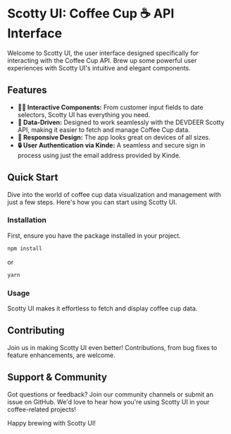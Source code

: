 # Scotty UI: Coffee Cup ☕️ API Interface

Welcome to Scotty UI, the user interface designed specifically for interacting with the Coffee Cup API. Brew up some powerful user experiences with Scotty UI's intuitive and elegant components.

## Features

-   **👌🏻 Interactive Components:** From customer input fields to date selectors, Scotty UI has everything you need.
-   **💾 Data-Driven:** Designed to work seamlessly with the DEVDEER Scotty API, making it easier to fetch and manage Coffee Cup data.
-   **🌈 Responsive Design:** The app looks great on devices of all sizes.
-   **🔒 User Authentication via Kinde:** A seamless and secure sign in process using just the email address provided by Kinde.

## Quick Start

Dive into the world of coffee cup data visualization and management with just a few steps. Here's how you can start using Scotty UI.

### Installation

First, ensure you have the package installed in your project.

```bash
npm install
```

or

```bash
yarn
```

### Usage

Scotty UI makes it effortless to fetch and display coffee cup data.

## Contributing

Join us in making Scotty UI even better! Contributions, from bug fixes to feature enhancements, are welcome.

## Support & Community

Got questions or feedback? Join our community channels or submit an issue on GitHub. We'd love to hear how you're using Scotty UI in your coffee-related projects!

Happy brewing with Scotty UI!
